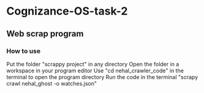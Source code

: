 # Cognizance-OS-task-2
## Web scrap program
### How to use

Put the folder "scrappy project" in any directory
Open the folder in a workspace in your program editor
Use "cd nehal_crawler_code" in the terminal to open the program directory
Run the code in the terminal "scrapy crawl nehal_ghost -o watches.json"  
